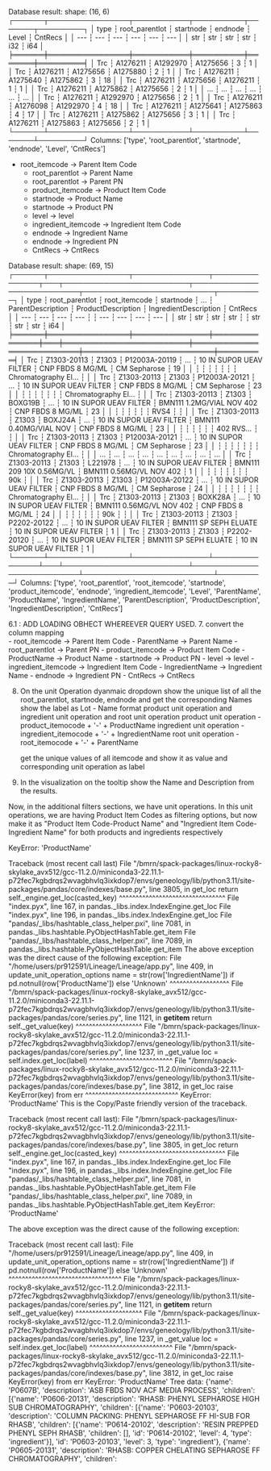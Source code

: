 Database result: shape: (16, 6)
┌──────┬────────────────┬───────────┬──────────┬───────┬─────────┐
│ type ┆ root_parentlot ┆ startnode ┆ endnode  ┆ Level ┆ CntRecs │
│ ---  ┆ ---            ┆ ---       ┆ ---      ┆ ---   ┆ ---     │
│ str  ┆ str            ┆ str       ┆ str      ┆ i32   ┆ i64     │
╞══════╪════════════════╪═══════════╪══════════╪═══════╪═════════╡
│ Trc  ┆ A1276211       ┆ A1292970  ┆ A1275656 ┆ 3     ┆ 1       │
│ Trc  ┆ A1276211       ┆ A1275656  ┆ A1275880 ┆ 2     ┆ 1       │
│ Trc  ┆ A1276211       ┆ A1275640  ┆ A1275862 ┆ 3     ┆ 18      │
│ Trc  ┆ A1276211       ┆ A1275656  ┆ A1276211 ┆ 1     ┆ 1       │
│ Trc  ┆ A1276211       ┆ A1275862  ┆ A1275656 ┆ 2     ┆ 1       │
│ …    ┆ …              ┆ …         ┆ …        ┆ …     ┆ …       │
│ Trc  ┆ A1276211       ┆ A1292970  ┆ A1275656 ┆ 2     ┆ 1       │
│ Trc  ┆ A1276211       ┆ A1276098  ┆ A1292970 ┆ 4     ┆ 18      │
│ Trc  ┆ A1276211       ┆ A1275641  ┆ A1275863 ┆ 4     ┆ 17      │
│ Trc  ┆ A1276211       ┆ A1275862  ┆ A1275656 ┆ 3     ┆ 1       │
│ Trc  ┆ A1276211       ┆ A1275863  ┆ A1275656 ┆ 2     ┆ 1       │
└──────┴────────────────┴───────────┴──────────┴───────┴─────────┘
Columns: ['type', 'root_parentlot', 'startnode', 'endnode', 'Level', 'CntRecs']

- root_itemcode -> Parent Item Code
	- root_parentlot -> Parent Name
	- root_parentlot -> Parent PN
	- product_itemcode -> Product Item Code
	- startnode -> Product Name
	- startnode -> Product PN
	- level -> level
	- ingredient_itemcode -> Ingredient Item Code
	- endnode -> Ingredient Name
	- endnode -> Ingredient PN
	- CntRecs -> CntRecs


Database result: shape: (69, 15)
┌──────┬────────────────┬───────────────┬───────────────┬───┬─────────────────────────┬───────────────────────────┬──────────────────────────┬─────────┐
│ type ┆ root_parentlot ┆ root_itemcode ┆ startnode     ┆ … ┆ ParentDescription       ┆ ProductDescription        ┆ IngredientDescription    ┆ CntRecs │
│ ---  ┆ ---            ┆ ---           ┆ ---           ┆   ┆ ---                     ┆ ---                       ┆ ---                      ┆ ---     │
│ str  ┆ str            ┆ str           ┆ str           ┆   ┆ str                     ┆ str                       ┆ str                      ┆ i64     │
╞══════╪════════════════╪═══════════════╪═══════════════╪═══╪═════════════════════════╪═══════════════════════════╪══════════════════════════╪═════════╡
│ Trc  ┆ Z1303-20113    ┆ Z1303         ┆ P12003A-20119 ┆ … ┆ 10 IN SUPOR UEAV FILTER ┆ CNP FBDS 8 MG/ML          ┆ CM Sepharose             ┆ 19      │
│      ┆                ┆               ┆               ┆   ┆                         ┆                           ┆ Chromatography El…       ┆         │
│ Trc  ┆ Z1303-20113    ┆ Z1303         ┆ P12003A-20121 ┆ … ┆ 10 IN SUPOR UEAV FILTER ┆ CNP FBDS 8 MG/ML          ┆ CM Sepharose             ┆ 23      │
│      ┆                ┆               ┆               ┆   ┆                         ┆                           ┆ Chromatography El…       ┆         │
│ Trc  ┆ Z1303-20113    ┆ Z1303         ┆ BOXG19B       ┆ … ┆ 10 IN SUPOR UEAV FILTER ┆ BMN111 1.2MG/VIAL NOV 402 ┆ CNP FBDS 8 MG/ML         ┆ 23      │
│      ┆                ┆               ┆               ┆   ┆                         ┆ RVS4                      ┆                          ┆         │
│ Trc  ┆ Z1303-20113    ┆ Z1303         ┆ BOXJ24A       ┆ … ┆ 10 IN SUPOR UEAV FILTER ┆ BMN111 0.40MG/VIAL NOV    ┆ CNP FBDS 8 MG/ML         ┆ 23      │
│      ┆                ┆               ┆               ┆   ┆                         ┆ 402 RVS…                  ┆                          ┆         │
│ Trc  ┆ Z1303-20113    ┆ Z1303         ┆ P12003A-20121 ┆ … ┆ 10 IN SUPOR UEAV FILTER ┆ CNP FBDS 8 MG/ML          ┆ CM Sepharose             ┆ 23      │
│      ┆                ┆               ┆               ┆   ┆                         ┆                           ┆ Chromatography El…       ┆         │
│ …    ┆ …              ┆ …             ┆ …             ┆ … ┆ …                       ┆ …                         ┆ …                        ┆ …       │
│ Trc  ┆ Z1303-20113    ┆ Z1303         ┆ L221978       ┆ … ┆ 10 IN SUPOR UEAV FILTER ┆ BMN111 209 10X 0.56MG/VL  ┆ BMN111 0.56MG/VL NOV 402 ┆ 1       │
│      ┆                ┆               ┆               ┆   ┆                         ┆                           ┆ 90k                      ┆         │
│ Trc  ┆ Z1303-20113    ┆ Z1303         ┆ P12003A-20122 ┆ … ┆ 10 IN SUPOR UEAV FILTER ┆ CNP FBDS 8 MG/ML          ┆ CM Sepharose             ┆ 24      │
│      ┆                ┆               ┆               ┆   ┆                         ┆                           ┆ Chromatography El…       ┆         │
│ Trc  ┆ Z1303-20113    ┆ Z1303         ┆ BOXK28A       ┆ … ┆ 10 IN SUPOR UEAV FILTER ┆ BMN111 0.56MG/VL NOV 402  ┆ CNP FBDS 8 MG/ML         ┆ 24      │
│      ┆                ┆               ┆               ┆   ┆                         ┆ 90k                       ┆                          ┆         │
│ Trc  ┆ Z1303-20113    ┆ Z1303         ┆ P2202-20122   ┆ … ┆ 10 IN SUPOR UEAV FILTER ┆ BMN111 SP SEPH ELUATE     ┆ 10 IN SUPOR UEAV FILTER  ┆ 1       │
│ Trc  ┆ Z1303-20113    ┆ Z1303         ┆ P2202-20120   ┆ … ┆ 10 IN SUPOR UEAV FILTER ┆ BMN111 SP SEPH ELUATE     ┆ 10 IN SUPOR UEAV FILTER  ┆ 1       │
└──────┴────────────────┴───────────────┴───────────────┴───┴─────────────────────────┴───────────────────────────┴──────────────────────────┴─────────┘
Columns: ['type', 'root_parentlot', 'root_itemcode', 'startnode', 'product_itemcode', 'endnode', 'ingredient_itemcode', 'Level', 'ParentName', 'ProductName', 'IngredientName', 'ParentDescription', 'ProductDescription', 'IngredientDescription', 'CntRecs']

6.1 : ADD LOADING OBHECT WHEREEVER QUERY USED.
7.  convert the column mapping   
    - root_itemcode -> Parent Item Code
	- ParentName -> Parent Name
	- root_parentlot -> Parent PN
	- product_itemcode -> Product Item Code
	- ProductName -> Product Name
	- startnode -> Product PN
	- level -> level
	- ingredient_itemcode -> Ingredient Item Code
	- IngredientName -> Ingredient Name
	- endnode -> Ingredient PN
	- CntRecs -> CntRecs

8. On the unit Operation dyanmaic dropdown show the unique list of all the root_parentlot, startnode, endnode and get the corresponding Names
   show the label as Lot - Name format
   product unit operation and ingredient unit operation and root unit operation
   product unit operation - product_itemocode + '-' + ProductName
   ingredient unit operation - ingredient_itemocode + '-' + IngredientName
   root unit operation - root_itemocode + '-' + ParentName
   
   get the unique values of all itemcode and show it as value and corresponding unit operation as label 
   

9. In the visualization on the tooltip show the Name and Description from the results.

Now, in the additional filters sections, we have unit operations. In this unit operations, we are having Product Item Codes as filtering options, but now make it as "Product Item Code-Product Name" and "Ingredient Item Code-Ingredient Name" for both products and ingredients respectively

KeyError: 'ProductName'

Traceback (most recent call last)
File "/bmrn/spack-packages/linux-rocky8-skylake_avx512/gcc-11.2.0/miniconda3-22.11.1-p72fec7kgbdrqs2wvagbhvlq3ixkdop7/envs/geneology/lib/python3.11/site-packages/pandas/core/indexes/base.py", line 3805, in get_loc
return self._engine.get_loc(casted_key)
       ^^^^^^^^^^^^^^^^^^^^^^^^^^^^^^^^
File "index.pyx", line 167, in pandas._libs.index.IndexEngine.get_loc
File "index.pyx", line 196, in pandas._libs.index.IndexEngine.get_loc
File "pandas/_libs/hashtable_class_helper.pxi", line 7081, in pandas._libs.hashtable.PyObjectHashTable.get_item
File "pandas/_libs/hashtable_class_helper.pxi", line 7089, in pandas._libs.hashtable.PyObjectHashTable.get_item
The above exception was the direct cause of the following exception:
File "/home/users/pr912591/Lineage/Lineage/app.py", line 409, in update_unit_operation_options
name = str(row['IngredientName']) if pd.notnull(row['ProductName']) else 'Unknown'
                                                ^^^^^^^^^^^^^^^^^^
File "/bmrn/spack-packages/linux-rocky8-skylake_avx512/gcc-11.2.0/miniconda3-22.11.1-p72fec7kgbdrqs2wvagbhvlq3ixkdop7/envs/geneology/lib/python3.11/site-packages/pandas/core/series.py", line 1121, in __getitem__
return self._get_value(key)
       ^^^^^^^^^^^^^^^^^^^^
File "/bmrn/spack-packages/linux-rocky8-skylake_avx512/gcc-11.2.0/miniconda3-22.11.1-p72fec7kgbdrqs2wvagbhvlq3ixkdop7/envs/geneology/lib/python3.11/site-packages/pandas/core/series.py", line 1237, in _get_value
loc = self.index.get_loc(label)
      ^^^^^^^^^^^^^^^^^^^^^^^^^
File "/bmrn/spack-packages/linux-rocky8-skylake_avx512/gcc-11.2.0/miniconda3-22.11.1-p72fec7kgbdrqs2wvagbhvlq3ixkdop7/envs/geneology/lib/python3.11/site-packages/pandas/core/indexes/base.py", line 3812, in get_loc
raise KeyError(key) from err
^^^^^^^^^^^^^^^^^^^^^^^^^^^^
KeyError: 'ProductName'
This is the Copy/Paste friendly version of the traceback.

Traceback (most recent call last):
  File "/bmrn/spack-packages/linux-rocky8-skylake_avx512/gcc-11.2.0/miniconda3-22.11.1-p72fec7kgbdrqs2wvagbhvlq3ixkdop7/envs/geneology/lib/python3.11/site-packages/pandas/core/indexes/base.py", line 3805, in get_loc
    return self._engine.get_loc(casted_key)
           ^^^^^^^^^^^^^^^^^^^^^^^^^^^^^^^^
  File "index.pyx", line 167, in pandas._libs.index.IndexEngine.get_loc
  File "index.pyx", line 196, in pandas._libs.index.IndexEngine.get_loc
  File "pandas/_libs/hashtable_class_helper.pxi", line 7081, in pandas._libs.hashtable.PyObjectHashTable.get_item
  File "pandas/_libs/hashtable_class_helper.pxi", line 7089, in pandas._libs.hashtable.PyObjectHashTable.get_item
KeyError: 'ProductName'

The above exception was the direct cause of the following exception:

Traceback (most recent call last):
  File "/home/users/pr912591/Lineage/Lineage/app.py", line 409, in update_unit_operation_options
    name = str(row['IngredientName']) if pd.notnull(row['ProductName']) else 'Unknown'
                                                    ^^^^^^^^^^^^^^^^^^^^^^^^^^^^^^^^^^
  File "/bmrn/spack-packages/linux-rocky8-skylake_avx512/gcc-11.2.0/miniconda3-22.11.1-p72fec7kgbdrqs2wvagbhvlq3ixkdop7/envs/geneology/lib/python3.11/site-packages/pandas/core/series.py", line 1121, in __getitem__
    return self._get_value(key)
           ^^^^^^^^^^^^^^^^^^^^
  File "/bmrn/spack-packages/linux-rocky8-skylake_avx512/gcc-11.2.0/miniconda3-22.11.1-p72fec7kgbdrqs2wvagbhvlq3ixkdop7/envs/geneology/lib/python3.11/site-packages/pandas/core/series.py", line 1237, in _get_value
    loc = self.index.get_loc(label)
          ^^^^^^^^^^^^^^^^^^^^^^^^^
  File "/bmrn/spack-packages/linux-rocky8-skylake_avx512/gcc-11.2.0/miniconda3-22.11.1-p72fec7kgbdrqs2wvagbhvlq3ixkdop7/envs/geneology/lib/python3.11/site-packages/pandas/core/indexes/base.py", line 3812, in get_loc
    raise KeyError(key) from err
KeyError: 'ProductName'
Tree data: {'name': 'P0607B', 'description': 'ASB FBDS NOV ACF MEDIA PROCESS', 'children': [{'name': 'P0606-20131', 'description': 'RHASB:  PHENYL SEPHAROSE HIGH SUB CHROMATOGRAPHY', 'children': [{'name': 'P0603-20103', 'description': 'COLUMN PACKING:  PHENYL SEPHAROSE FF HI-SUB FOR RHASB', 'children': [{'name': 'P0614-20102', 'description': 'RESIN PREPPED PHENYL SEPH RHASB', 'children': [], 'id': 'P0614-20102', 'level': 4, 'type': 'ingredient'}], 'id': 'P0603-20103', 'level': 3, 'type': 'ingredient'}, {'name': 'P0605-20131', 'description': 'RHASB:  COPPER CHELATING SEPHAROSE FF CHROMATOGRAPHY', 'children':

